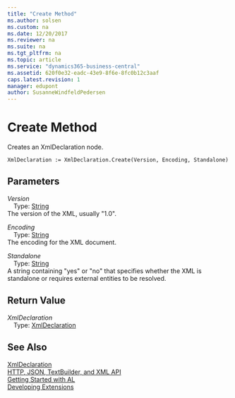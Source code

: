```yaml
---
title: "Create Method"
ms.author: solsen
ms.custom: na
ms.date: 12/20/2017
ms.reviewer: na
ms.suite: na
ms.tgt_pltfrm: na
ms.topic: article
ms.service: "dynamics365-business-central"
ms.assetid: 620f0e32-eadc-43e9-8f6e-8fc0b12c3aaf
caps.latest.revision: 1
manager: edupont
author: SusanneWindfeldPedersen
---
```


 

# Create Method
Creates an XmlDeclaration node.  
```  
XmlDeclaration := XmlDeclaration.Create(Version, Encoding, Standalone)  
```  
## Parameters
*Version*    
&emsp;Type: [String](../datatypes/devenv-text-data-type.md)  
The version of the XML, usually "1.0".  
  
*Encoding*    
&emsp;Type: [String](../datatypes/devenv-text-data-type.md)  
The encoding for the XML document.  
  
*Standalone*    
&emsp;Type: [String](../datatypes/devenv-text-data-type.md)  
A string containing "yes" or "no" that specifies whether the XML is standalone or requires external entities to be resolved.  
  
## Return Value
*XmlDeclaration*  
&emsp;Type: [XmlDeclaration](xmldeclaration-class.md)  
  
## See Also
[XmlDeclaration](xmldeclaration-class.md)  
[HTTP, JSON, TextBuilder, and XML API](../devenv-restapi-overview.md)  
[Getting Started with AL](../devenv-get-started.md)  
[Developing Extensions](../devenv-dev-overview.md)  
